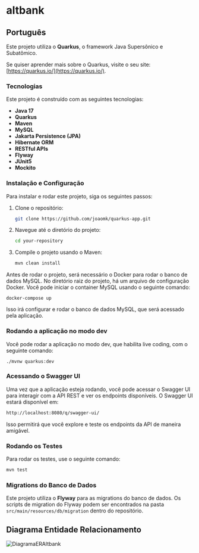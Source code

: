 # altbank

## Português

Este projeto utiliza o **Quarkus**, o framework Java Supersônico e Subatômico.

Se quiser aprender mais sobre o Quarkus, visite o seu site: [https://quarkus.io/](https://quarkus.io/).

### Tecnologias

Este projeto é construído com as seguintes tecnologias:

- **Java 17**
- **Quarkus**
- **Maven**
- **MySQL**
- **Jakarta Persistence (JPA)**
- **Hibernate ORM**
- **RESTful APIs**
- **Flyway**
- **JUnit5**
- **Mockito**

### Instalação e Configuração

Para instalar e rodar este projeto, siga os seguintes passos:

1. Clone o repositório:
    ```bash
    git clone https://github.com/joaomk/quarkus-app.git
    ```
2. Navegue até o diretório do projeto:
    ```bash
    cd your-repository
    ```

3. Compile o projeto usando o Maven:
    ```bash
    mvn clean install
    ```

Antes de rodar o projeto, será necessário o Docker para rodar o banco de dados MySQL. No diretório raiz do projeto, há um arquivo de configuração Docker. Você pode iniciar o container MySQL usando o seguinte comando:

```shell script
docker-compose up
```

Isso irá configurar e rodar o banco de dados MySQL, que será acessado pela aplicação.

### Rodando a aplicação no modo dev

Você pode rodar a aplicação no modo dev, que habilita live coding, com o seguinte comando:

```shell script
./mvnw quarkus:dev
```

### Acessando o Swagger UI

Uma vez que a aplicação esteja rodando, você pode acessar o Swagger UI para interagir com a API REST e ver os endpoints disponíveis. O Swagger UI estará disponível em:

```bash
http://localhost:8080/q/swagger-ui/
```

Isso permitirá que você explore e teste os endpoints da API de maneira amigável.

### Rodando os Testes

Para rodar os testes, use o seguinte comando:

```bash
mvn test
```

### Migrations do Banco de Dados

Este projeto utiliza o **Flyway** para as migrations do banco de dados. Os scripts de migration do Flyway podem ser encontrados na pasta `src/main/resources/db/migration` dentro do repositório.

## Diagrama Entidade Relacionamento

![DiagramaERAltbank](https://github.com/user-attachments/assets/ba53bd45-46d6-4ee0-bbb9-e6b9b95ab255)



